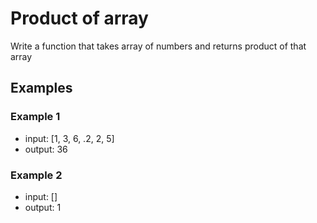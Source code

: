 # Product of array

Write a function that takes array of numbers and returns product of that array

## Examples

### Example 1

- input: [1, 3, 6, .2, 2, 5]
- output: 36

### Example 2

- input: []
- output: 1
